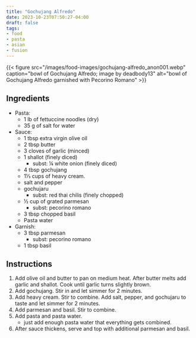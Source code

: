 ```yaml
---
title: "Gochujang Alfredo"
date: 2023-10-23T07:50:27-04:00
draft: false
tags:
- food
- pasta
- asian
- fusion
---
```


{{< figure src="/images/food-images/gochujang-alfredo_anon001.webp" caption="bowl of Gochujang Alfredo; image by deadbody13" alt="bowl of Gochujang Alfredo garnished with Pecorino Romano" >}}

## Ingredients
- Pasta:
    - 1 lb of fettuccine noodles (dry)
    - 35 g of salt for water
- Sauce:
    - 1 tbsp extra virgin olive oil
    - 2 tbsp butter
    - 3 cloves of garlic (minced)
    - 1 shallot (finely diced)
        - subst: &frac14; white onion (finely diced)
    - 4 tbsp gochujang
    - 1&frac13; cups of heavy cream.
    - salt and pepper
    - gochujaru
        - subst: red thai chilis (finely chopped)
    - &frac12; cup of grated parmesan
        - subst: pecorino romano
    - 3 tbsp chopped basil
    - Pasta water
- Garnish:
    - 3 tbsp parmesan
        - subst: pecorino romano
    - 1 tbsp basil

## Instructions
1. Add olive oil and butter to pan on medium heat. After butter melts add garlic and shallot. Cook until garlic turns slightly brown.
1. Add gochujang. Stir in and let simmer for 2 minutes.
1. Add heavy cream. Stir to combine. Add salt, pepper, and gochujaru to taste and let simmer for 2 minutes.
1. Add parmesan and basil. Stir to combine.
1. Add pasta and pasta water.
    - just add enough pasta water that everything gets combined.
1. After sauce thickens, serve and top with additional parmesan and basil.
